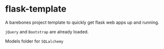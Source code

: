 # flask-template

A barebones project template to quickly get flask web apps up and running.

`jQuery` and `Bootstrap` are already loaded.

Models folder for `SQLalchemy`
